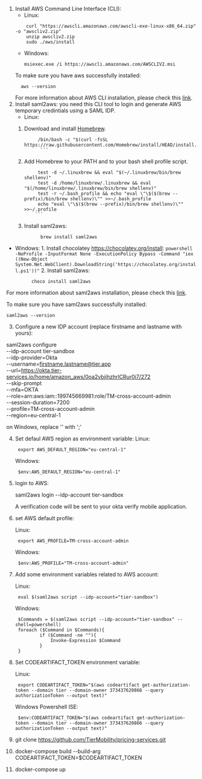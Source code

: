 1. Install AWS Command Line Interface (CLI):
	 * Linux:	
    ```
		curl "https://awscli.amazonaws.com/awscli-exe-linux-x86_64.zip" -o "awscliv2.zip"
		unzip awscliv2.zip
		sudo ./aws/install
    ```
	 * Windows:
		```
		msiexec.exe /i https://awscli.amazonaws.com/AWSCLIV2.msi
		```	
    To make sure you have aws successfully installed:	  
    ```
	  aws --version
    ``` 
    For more information about AWS CLI installation, please check this [link](https://docs.aws.amazon.com/cli/latest/userguide/getting-started-install.html).
2. Install saml2aws:
   you need this CLI tool to login and generate AWS temporary credintials using a SAML IDP.
	 * Linux:
     1. Download and install [Homebrew](https://docs.brew.sh/Homebrew-on-Linux).
        
        ```
			 /bin/bash -c "$(curl -fsSL https://raw.githubusercontent.com/Homebrew/install/HEAD/install.sh)"
			  ```
        
     2. Add Homebrew to your PATH and to your bash shell profile script.
        
        ```
			 test -d ~/.linuxbrew && eval "$(~/.linuxbrew/bin/brew shellenv)"
			 test -d /home/linuxbrew/.linuxbrew && eval "$(/home/linuxbrew/.linuxbrew/bin/brew shellenv)"
			 test -r ~/.bash_profile && echo "eval \"\$($(brew --prefix)/bin/brew shellenv)\"" >>~/.bash_profile
			 echo "eval \"\$($(brew --prefix)/bin/brew shellenv)\"" >>~/.profile
		    ```
        
     3. Install saml2aws:  
        ```
			  brew install saml2aws
	      ```    
  * Windows:
		1. Install chocolatey https://chocolatey.org/install:
			```
			powershell -NoProfile -InputFormat None -ExecutionPolicy Bypass -Command "iex ((New-Object System.Net.WebClient).DownloadString('https://chocolatey.org/install.ps1'))"
	    ```
		2. Install saml2aws:
      ```
			choco install saml2aws
      ```
  For more information about saml2aws installation, please check this [link](https://github.com/Versent/saml2aws).
	
To make sure you have saml2aws successfully installed:	
	
	saml2aws --version
	

3. Configure a new IDP account (replace firstname and lastname with yours):


saml2aws configure \
  --idp-account tier-sandbox \
  --idp-provider=Okta \
  --username=firstname.lastname@tier.app \
  --url=https://okta.tier-services.io/home/amazon_aws/0oa2vbiihzhrlCRur0i7/272 \
  --skip-prompt \
  --mfa=OKTA \
  --role=arn:aws:iam::199745669981:role/TM-cross-account-admin \
  --session-duration=7200 \
  --profile=TM-cross-account-admin \
  --region=eu-central-1

on Windows, replace '\' with ';'


4. Set defaul AWS region as environment variable:
	Linux:

		export AWS_DEFAULT_REGION="eu-central-1"
	
	Windows:
	
		$env:AWS_DEFAULT_REGION="eu-central-1"

5. login to AWS:

	saml2aws login --idp-account tier-sandbox

	A verification code will be sent to your okta verify mobile application.

6. set AWS default profile:
	
	Linux:

		export AWS_PROFILE=TM-cross-account-admin
 	
	Windows:

		$env:AWS_PROFILE="TM-cross-account-admin"

7. Add some environment variables related to AWS account:
	
	Linux:

		eval $(saml2aws script --idp-account="tier-sandbox")
	
	Windows:

		$Commands = $(saml2aws script --idp-account="tier-sandbox" --shell=powershell)
		foreach ($Command in $Commands){
    			if ($Command -ne ""){
        			Invoke-Expression $Command
    			}
		}



8. Set CODEARTIFACT_TOKEN environment variable:
	
	Linux:

		export CODEARTIFACT_TOKEN="$(aws codeartifact get-authorization-token --domain tier --domain-owner 373437620866 --query authorizationToken --output text)"
	
	Windows Powershell ISE:
	
		$env:CODEARTIFACT_TOKEN="$(aws codeartifact get-authorization-token --domain tier --domain-owner 373437620866 --query authorizationToken --output text)"	
	
9. git clone https://github.com/TierMobility/pricing-services.git

10. docker-compose build --build-arg CODEARTIFACT_TOKEN=$CODEARTIFACT_TOKEN

11. docker-compose up
